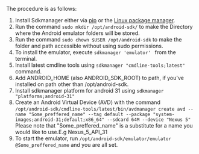 The procedure is as follows:
1. Install Sdkmanager either via [pip](https://pypi.org/project/sdkmanager/) or the [Linux package manager](https://pkgs.org/search/?q=sdkmanager).
2. Run the command ``sudo mkdir /opt/android-sdk/`` to make the Directory where the Android emulator  folders will be stored.
3. Run the command `` sudo chown $USER /opt/android-sdk `` to make the folder and path accessible without using sudo permissions.
4. To install the emulator, execute ``sdkmanager 'emulator' `` from the terminal.
5. Install latest cmdline tools using ``sdkmanager "cmdline-tools;latest" `` command.
6. Add ANDROID_HOME (also ANDROID_SDK_ROOT) to path, if you've installed on path other than /opt/android-sdk.
7. Install sdkmanager platform for android 31 using ``sdkmanager "platforms;android-31" ``
8. Create an Android Virtual Device (AVD) with the command `` /opt/android-sdk/cmdline-tools/latest/bin/avdmanager create avd --name "Some_preffered_name" --tag default --package "system-images;android-31;default;x86_64" --sdcard 64M --device "Nexus 5" ``
Please note that "Some_preffered_name" is a substitute for a name you would like to use.E.g Nexus_5_API_31
9. To start the emulator, run `` /opt/android-sdk/emulator/emulator @Some_preffered_name `` and you are all set.
